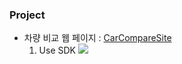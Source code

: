 ### Project

* 차량 비교 웹 페이지 : [CarCompareSite](https://github.com/Irwin-Kr/CarCompareSite)
  1. Use SDK
     <!-- <img src="https://img.shields.io/badge/아이콘내용-바탕색?style=flat&logo=로고이름&logoColor=white"/> -->
     <img src="https://img.shields.io/badge/IntelliJ IDEA-000000?style=flat&logo=intellijidea&logoColor=black"/>

<!--
**Irwin-Kr/Irwin-Kr** is a ✨ _special_ ✨ repository because its `README.md` (this file) appears on your GitHub profile.

Here are some ideas to get you started:

- 🔭 I’m currently working on ...
- 🌱 I’m currently learning ...
- 👯 I’m looking to collaborate on ...
- 🤔 I’m looking for help with ...
- 💬 Ask me about ...
- 📫 How to reach me: ...
- 😄 Pronouns: ...
- ⚡ Fun fact: ...
-->

